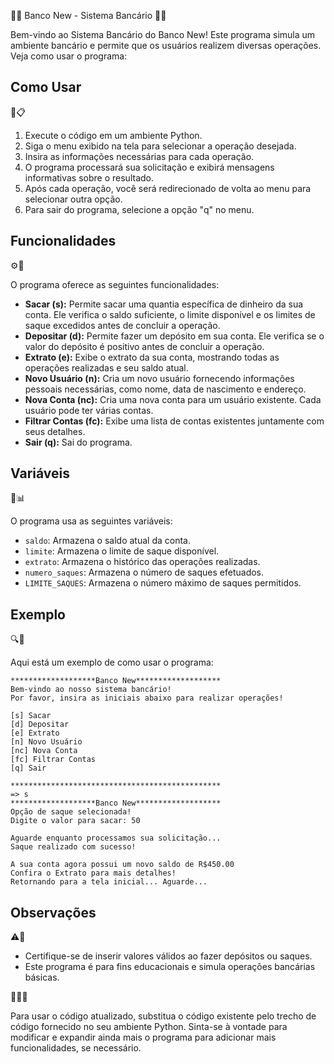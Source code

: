 🏦🌟 Banco New - Sistema Bancário 🌟🏦

Bem-vindo ao Sistema Bancário do Banco New! Este programa simula um ambiente bancário e permite que os usuários realizem diversas operações. Veja como usar o programa:

## Como Usar
🔧📋

1. Execute o código em um ambiente Python.
2. Siga o menu exibido na tela para selecionar a operação desejada.
3. Insira as informações necessárias para cada operação.
4. O programa processará sua solicitação e exibirá mensagens informativas sobre o resultado.
5. Após cada operação, você será redirecionado de volta ao menu para selecionar outra opção.
6. Para sair do programa, selecione a opção "q" no menu.

## Funcionalidades
⚙️📄

O programa oferece as seguintes funcionalidades:

- **Sacar (s):** Permite sacar uma quantia específica de dinheiro da sua conta. Ele verifica o saldo suficiente, o limite disponível e os limites de saque excedidos antes de concluir a operação.
- **Depositar (d):** Permite fazer um depósito em sua conta. Ele verifica se o valor do depósito é positivo antes de concluir a operação.
- **Extrato (e):** Exibe o extrato da sua conta, mostrando todas as operações realizadas e seu saldo atual.
- **Novo Usuário (n):** Cria um novo usuário fornecendo informações pessoais necessárias, como nome, data de nascimento e endereço.
- **Nova Conta (nc):** Cria uma nova conta para um usuário existente. Cada usuário pode ter várias contas.
- **Filtrar Contas (fc):** Exibe uma lista de contas existentes juntamente com seus detalhes.
- **Sair (q):** Sai do programa.

## Variáveis
🔢📊

O programa usa as seguintes variáveis:

- `saldo`: Armazena o saldo atual da conta.
- `limite`: Armazena o limite de saque disponível.
- `extrato`: Armazena o histórico das operações realizadas.
- `numero_saques`: Armazena o número de saques efetuados.
- `LIMITE_SAQUES`: Armazena o número máximo de saques permitidos.

## Exemplo
🔍📝

Aqui está um exemplo de como usar o programa:

```
*******************Banco New*******************
Bem-vindo ao nosso sistema bancário!
Por favor, insira as iniciais abaixo para realizar operações!

[s] Sacar
[d] Depositar
[e] Extrato
[n] Novo Usuário
[nc] Nova Conta
[fc] Filtrar Contas
[q] Sair

***********************************************
=> s
*******************Banco New*******************
Opção de saque selecionada!
Digite o valor para sacar: 50

Aguarde enquanto processamos sua solicitação...
Saque realizado com sucesso!

A sua conta agora possui um novo saldo de R$450.00
Confira o Extrato para mais detalhes!
Retornando para a tela inicial... Aguarde...
```

## Observações
⚠️📝

- Certifique-se de inserir valores válidos ao fazer depósitos ou saques.
- Este programa é para fins educacionais e simula operações bancárias básicas.

🌟🏦🌟

Para usar o código atualizado, substitua o código existente pelo trecho de código fornecido no seu ambiente Python. Sinta-se à vontade para modificar e expandir ainda mais o programa para adicionar mais funcionalidades, se necessário.
